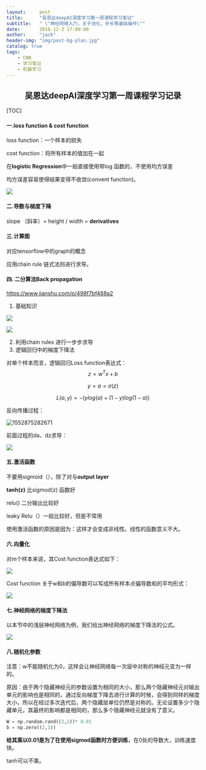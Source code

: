 ```yaml
---
layout:     post
title:      "吴恩达deepAI深度学习第一周课程学习笔记"
subtitle:   " \"神经网络入门，关于池化，步长等基础操作\""
date:       2018-12-3 17:00:00
author:     "jack"
header-img: "img/post-bg-plan.jpg"
catalog: true
tags:
    - CNN
    - 学习笔记
    - 机器学习
---
```



## <center>吴恩达deepAI深度学习第一周课程学习记录



[TOC]

#### 一.loss function & cost function 

loss function：一个样本的损失

cost function：将所有样本的值加在一起

在**logistic Regression**中一般直接使用带log 函数的，不使用均方误差

均方误差容易使得结果变得不收敛(convent function)。

![](https://ws1.sinaimg.cn/large/007bgNxTly1g16rutewpbj316n05jmxy.jpg)

#### 二.导数与梯度下降

slope （斜率）= height / width  =  **derivatives**

#### 三.计算图

对应tensorflow中的graph的概念

应用chain rule 链式法则进行求导。

#### 四. 二分算法Back propagation

https://www.jianshu.com/p/498f7bf488a2

1. 基础知识

![](https://ws1.sinaimg.cn/large/007bgNxTly1g16ptu86yoj315q0c2gm9.jpg)

![](https://ws1.sinaimg.cn/large/007bgNxTly1g16pu8c8jxj30y605t3yt.jpg)

2. 利用chain rules 进行一步步求导
3. 逻辑回归中的梯度下降法

对单个样本而言，逻辑回归Loss function表达式：
$$
z=w^Tx+b
$$

$$
y=a=σ(z)
$$

$$
L(a,y)=−(ylog(a)+(1−y)log(1−a))
$$

反向传播过程：

![1552875282671](C:\Users\11788\AppData\Roaming\Typora\typora-user-images\1552875282671.png)

前面过程的da、dz求导：

![](https://ws1.sinaimg.cn/large/007bgNxTly1g16qat0iblj31c40r1myu.jpg)

#### 五.激活函数

不要用sigmoid（），除了对与**output layer**

**tanh(z)** 比sigmod(z) 函数好

relu() 二分输出比较好

leaky Relu（）一般比较好，但是不常用

使用激活函数的原因是因为：这样才会变成非线性。线性的函数意义不大。



#### 六.向量化

对m个样本来说，其Cost function表达式如下：

![](https://ws1.sinaimg.cn/large/007bgNxTly1g16qcju7bej319u076dge.jpg)

Cost function 关于w和b的偏导数可以写成所有样本点偏导数和的平均形式：

![](https://ws1.sinaimg.cn/large/007bgNxTly1g16qcv3rlgj311o07at8y.jpg)

#### 七.神经网络的梯度下降法

 以本节中的浅层神经网络为例，我们给出神经网络的梯度下降法的公式。

![](https://ws1.sinaimg.cn/large/007bgNxTly1g16qg4rywjj31700j6ae2.jpg)

#### 八.随机化参数

注意：w不能随机化为0，这样会让神经网络每一次层中对称的神经元变为一样的。

原因：由于两个隐藏神经元的参数设置为相同的大小，那么两个隐藏神经元对输出单元的影响也是相同的，通过反向梯度下降去进行计算的时候，会得到同样的梯度大小，所以在经过多次迭代后，两个隐藏层单位仍然是对称的。无论设置多少个隐藏单元，其最终的影响都是相同的，那么多个隐藏神经元就没有了意义。

```python
W = np.random.rand((2,2))* 0.01
b = np.zero((2,1))
```

**给其乘以0.01是为了在使用sigmod函数时方便训练**，在0处的导数大，训练速度快。

tanh可以不乘。

